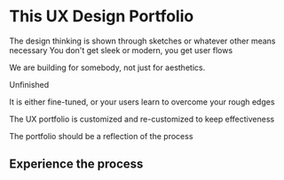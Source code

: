 # This UX Design Portfolio

The design thinking is shown through sketches or whatever other means necessary You don't get sleek or modern, you get user flows

We are building for somebody, not just for aesthetics.

Unfinished

It is either fine-tuned, or your users learn to overcome your rough edges

The UX portfolio is customized and re-customized to keep effectiveness

The portfolio should be a reflection of the process

## Experience the process
